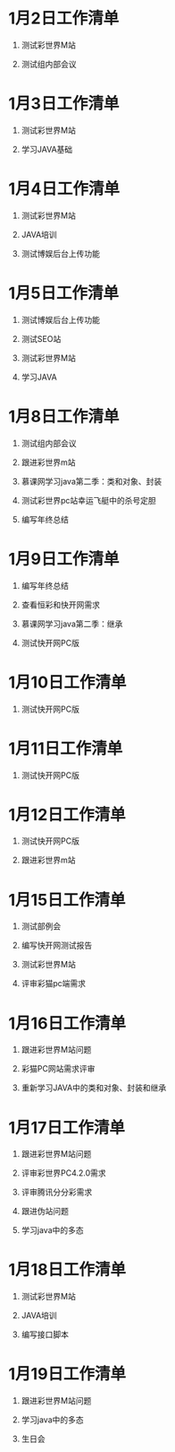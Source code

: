 # 1月2日工作清单

1. 测试彩世界M站

2. 测试组内部会议

# 1月3日工作清单

1. 测试彩世界M站

2. 学习JAVA基础

# 1月4日工作清单

1. 测试彩世界M站

2. JAVA培训

3. 测试博娱后台上传功能

# 1月5日工作清单

1. 测试博娱后台上传功能

2. 测试SEO站

3. 测试彩世界M站

4. 学习JAVA

# 1月8日工作清单

1. 测试组内部会议

2. 跟进彩世界m站

3. 慕课网学习java第二季：类和对象、封装

4. 测试彩世界pc站幸运飞艇中的杀号定胆

5. 编写年终总结

# 1月9日工作清单

1. 编写年终总结

2. 查看恒彩和快开网需求

3. 慕课网学习java第二季：继承

4. 测试快开网PC版

# 1月10日工作清单

1. 测试快开网PC版

# 1月11日工作清单

1. 测试快开网PC版

# 1月12日工作清单

1. 测试快开网PC版

2. 跟进彩世界m站

# 1月15日工作清单

1. 测试部例会

2. 编写快开网测试报告

3. 测试彩世界M站

4. 评审彩猫pc端需求

# 1月16日工作清单

1. 跟进彩世界M站问题

2. 彩猫PC网站需求评审

3. 重新学习JAVA中的类和对象、封装和继承

# 1月17日工作清单

1. 跟进彩世界M站问题

2. 评审彩世界PC4.2.0需求

3. 评审腾讯分分彩需求

4. 跟进伪站问题

5. 学习java中的多态 	 

# 1月18日工作清单

1. 测试彩世界M站

2. JAVA培训

3. 编写接口脚本

# 1月19日工作清单

1. 跟进彩世界M站问题

2. 学习java中的多态

3. 生日会



